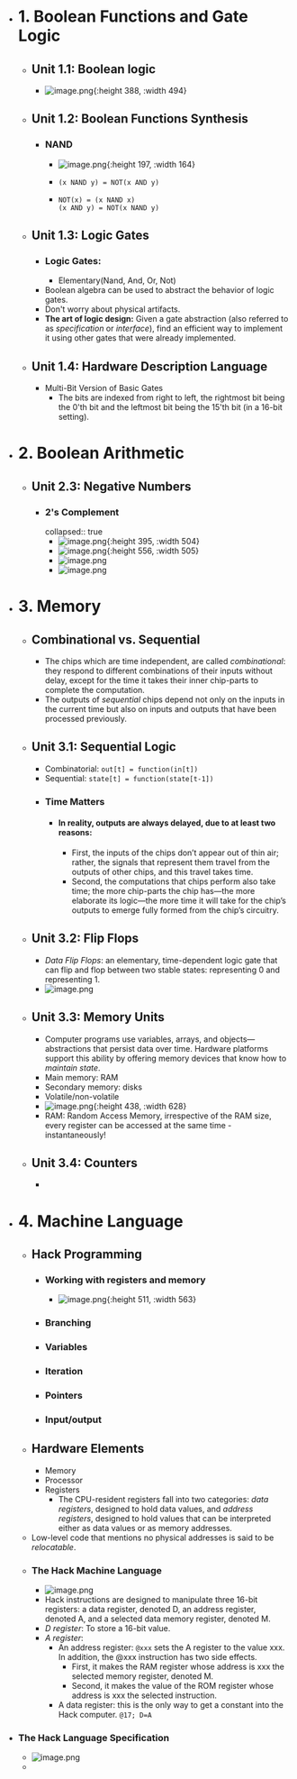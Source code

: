 - # 1. Boolean Functions and Gate Logic
	- ## Unit 1.1: Boolean logic
		- ![image.png](../assets/image_1658865223522_0.png){:height 388, :width 494}
	- ## Unit 1.2: Boolean Functions Synthesis
		- ### NAND
			- ![image.png](../assets/image_1658860482582_0.png){:height 197, :width 164}
			- ```
			  (x NAND y) = NOT(x AND y)
			  ```
			- ```
			  NOT(x) = (x NAND x)
			  (x AND y) = NOT(x NAND y)
			  ```
	- ## Unit 1.3: Logic Gates
		- ### Logic Gates:
			- Elementary(Nand, And, Or, Not)
		- Boolean algebra can be used to abstract the behavior of logic gates.
		- Don't worry about physical artifacts.
		- **The art of logic design:** Given a gate abstraction (also referred to as *specification* or *interface*), find an efficient way to implement it using other gates that were already implemented.
	- ## Unit 1.4: Hardware Description Language
		- Multi-Bit Version of Basic Gates
			- The bits are indexed from right to left, the rightmost bit being the 0'th bit and the leftmost bit being the 15'th bit (in a 16-bit setting).
- # 2. Boolean Arithmetic
	- ## Unit 2.3: Negative Numbers
		- ### 2's Complement
		  collapsed:: true
			- ![image.png](../assets/image_1659021687767_0.png){:height 395, :width 504}
			- ![image.png](../assets/image_1659021647517_0.png){:height 556, :width 505}
			- ![image.png](../assets/image_1659022125138_0.png)
			- ![image.png](../assets/image_1659022299690_0.png)
- # 3. Memory
	- ## Combinational vs. Sequential
		- The chips which are time independent, are called *combinational*: they respond to different combinations of their inputs without delay, except for the time it takes their inner chip-parts to complete the computation.
		- The outputs of *sequential* chips depend not only on the inputs in the current time but also on inputs and outputs that have been processed previously.
	- ## Unit 3.1: Sequential Logic
		- Combinatorial: `out[t] = function(in[t])`
		- Sequential: `state[t] = function(state[t-1])`
		- ### Time Matters
			- #### In reality, outputs are always delayed, due to at least two reasons:
				- First, the inputs of the chips don’t appear out of thin air; rather, the signals that represent them travel from the outputs of other chips, and this travel takes time.
				- Second, the computations that chips perform also take time; the more chip-parts the chip has—the more elaborate its logic—the more time it will take for the chip’s outputs to emerge fully formed from the chip’s circuitry.
	- ## Unit 3.2: Flip Flops
		- *Data Flip Flops*: an elementary, time-dependent logic gate that can flip and flop between two stable states: representing 0 and representing 1.
		- ![image.png](../assets/image_1659283301169_0.png)
	- ## Unit 3.3: Memory Units
		- Computer programs use variables, arrays, and objects—abstractions that persist data over time. Hardware platforms support this ability by offering memory devices that know how to *maintain state*.
		- Main memory: RAM
		- Secondary memory: disks
		- Volatile/non-volatile
		- ![image.png](../assets/image_1659113183991_0.png){:height 438, :width 628}
		- RAM: Random Access Memory, irrespective of the RAM size, every register can be accessed at the same time - instantaneously!
	- ## Unit 3.4: Counters
		-
- # 4. Machine Language
	- ## Hack Programming
		- ### Working with registers and memory
			- ![image.png](../assets/image_1659547805041_0.png){:height 511, :width 563}
		- ### Branching
		- ### Variables
		- ### Iteration
		- ### Pointers
		- ### Input/output
	- ## Hardware Elements
		- Memory
		- Processor
		- Registers
			- The CPU-resident registers fall into two categories: *data registers*, designed to hold data values, and *address registers*, designed to hold values that can be interpreted either as data values or as memory addresses.
	- Low-level code that mentions no physical addresses is said to be *relocatable*.
	- ###  The Hack Machine Language
		- ![image.png](../assets/image_1659649762308_0.png)
		- Hack instructions are designed to manipulate three 16-bit registers: a data register, denoted D, an address register, denoted A, and a selected data memory register, denoted M.
		- *D register*: To store a 16-bit value.
		- *A register*:
			- An address register: `@xxx` sets the A register to the value xxx. In addition, the @xxx instruction has two side effects.
				- First, it makes the RAM register whose address is xxx the selected memory register, denoted M.
				- Second, it makes the value of the ROM register whose address is xxx the selected instruction.
			- A data register: this is the only way to get a constant into the Hack computer. `@17; D=A`
- ### The Hack Language Specification
	- ![image.png](../assets/image_1659652191360_0.png)
	-
